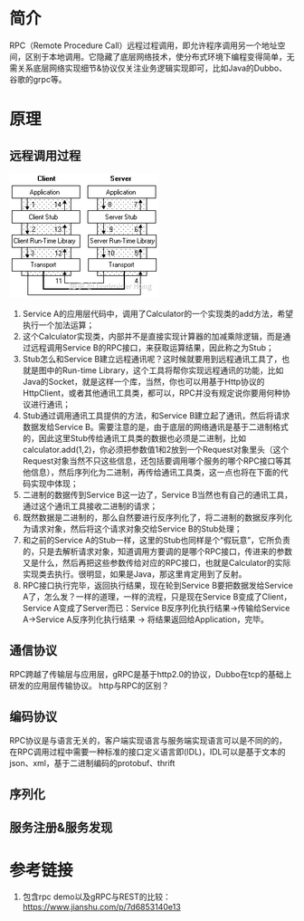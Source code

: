 # 简介
RPC（Remote Procedure Call）远程过程调用，即允许程序调用另一个地址空间，区别于本地调用。它隐藏了底层网络技术，使分布式环境下编程变得简单，无需关系底层网络实现细节&协议仅关注业务逻辑实现即可，比如Java的Dubbo、谷歌的grpc等。
# 原理
## 远程调用过程
![Image](/图片/rpc.png)

1. Service A的应用层代码中，调用了Calculator的一个实现类的add方法，希望执行一个加法运算；
2. 这个Calculator实现类，内部并不是直接实现计算器的加减乘除逻辑，而是通过远程调用Service B的RPC接口，来获取运算结果，因此称之为Stub；
3. Stub怎么和Service B建立远程通讯呢？这时候就要用到远程通讯工具了，也就是图中的Run-time Library，这个工具将帮你实现远程通讯的功能，比如Java的Socket，就是这样一个库，当然，你也可以用基于Http协议的HttpClient，或者其他通讯工具类，都可以，RPC并没有规定说你要用何种协议进行通讯；
4. Stub通过调用通讯工具提供的方法，和Service B建立起了通讯，然后将请求数据发给Service B。需要注意的是，由于底层的网络通讯是基于二进制格式的，因此这里Stub传给通讯工具类的数据也必须是二进制，比如calculator.add(1,2)，你必须把参数值1和2放到一个Request对象里头（这个Request对象当然不只这些信息，还包括要调用哪个服务的哪个RPC接口等其他信息），然后序列化为二进制，再传给通讯工具类，这一点也将在下面的代码实现中体现；
5. 二进制的数据传到Service B这一边了，Service B当然也有自己的通讯工具，通过这个通讯工具接收二进制的请求；
6. 既然数据是二进制的，那么自然要进行反序列化了，将二进制的数据反序列化为请求对象，然后将这个请求对象交给Service B的Stub处理；
7. 和之前的Service A的Stub一样，这里的Stub也同样是个“假玩意”，它所负责的，只是去解析请求对象，知道调用方要调的是哪个RPC接口，传进来的参数又是什么，然后再把这些参数传给对应的RPC接口，也就是Calculator的实际实现类去执行。很明显，如果是Java，那这里肯定用到了反射。
8. RPC接口执行完毕，返回执行结果，现在轮到Service B要把数据发给Service A了，怎么发？一样的道理，一样的流程，只是现在Service B变成了Client，Service A变成了Server而已：Service B反序列化执行结果->传输给Service A->Service A反序列化执行结果 -> 将结果返回给Application，完毕。

## 通信协议
RPC跨越了传输层与应用层，gRPC是基于http2.0的协议，Dubbo在tcp的基础上研发的应用层传输协议。
http与RPC的区别？

## 编码协议
RPC协议是与语言无关的，客户端实现语言与服务端实现语言可以是不同的的，在RPC调用过程中需要一种标准的接口定义语言即(IDL)，IDL可以是基于文本的json、xml，基于二进制编码的protobuf、thrift

## 序列化

## 服务注册&服务发现

# 参考链接
1. 包含rpc demo以及gRPC与REST的比较： https://www.jianshu.com/p/7d6853140e13